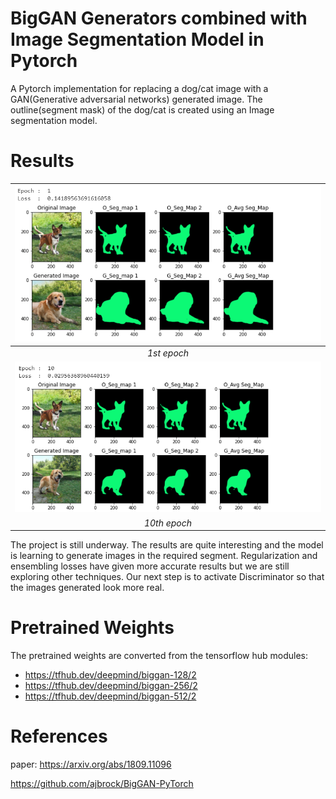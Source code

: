 # BigGAN Generators combined with Image Segmentation Model in Pytorch 
A Pytorch implementation for replacing a dog/cat image with a GAN(Generative adversarial networks) generated image. The outline(segment mask) of the dog/cat is created using an Image segmentation model.

# Results 
|![alt text](./assets/epoch1.png)|
|:--:|
|*1st epoch*|
|![alt text](./assets/epoch10.png)|
|*10th epoch*|

The project is still underway. The results are quite interesting and the model is learning to generate images in the required segment. Regularization and ensembling losses have given more accurate results but we are still exploring other techniques. Our next step is to activate Discriminator so that the images generated look more real. 

# Pretrained Weights 
The pretrained weights are converted from the tensorflow hub modules: 
- https://tfhub.dev/deepmind/biggan-128/2  
- https://tfhub.dev/deepmind/biggan-256/2 
- https://tfhub.dev/deepmind/biggan-512/2  


# References 
paper: https://arxiv.org/abs/1809.11096

https://github.com/ajbrock/BigGAN-PyTorch
